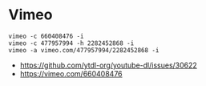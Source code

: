 # Vimeo

~~~
vimeo -c 660408476 -i
vimeo -c 477957994 -h 2282452868 -i
vimeo -a vimeo.com/477957994/2282452868 -i
~~~

- https://github.com/ytdl-org/youtube-dl/issues/30622
- https://vimeo.com/660408476
